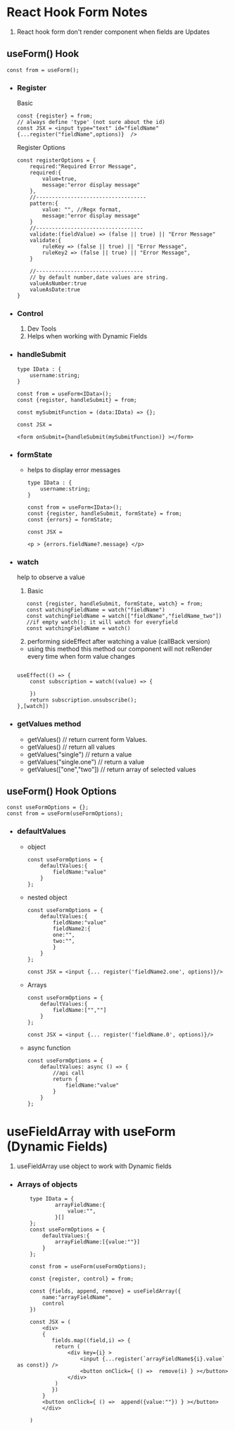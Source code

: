 # React Hook Form Notes

1. React hook form don't render component when fields are Updates

## useForm() Hook 

```tsx
const from = useForm();
```
+ ### Register
    Basic
    ```tsx
    const {register} = from;
    // always define 'type' (not sure about the id) 
    const JSX = <input type="text" id="fieldName" {...register("fieldName",options)}  />
    ```
    Register Options 

    ```tsx
    const registerOptions = {
        required:"Required Error Message",
        required:{
            value=true,
            message:"error display message"
        },
        //-----------------------------------
        pattern:{
            value: "", //Regx format,
            message:"error display message"
        }
        //----------------------------------
        validate:(fieldValue) => (false || true) || "Error Message"
        validate:{
            ruleKey => (false || true) || "Error Message",
            ruleKey2 => (false || true) || "Error Message",
        }

        //----------------------------------
        // by default number,date values are string.
        valueAsNumber:true
        valueAsDate:true
    } 

    ```
+ ### Control
    1. Dev Tools
    2. Helps when working with Dynamic Fields

+ ### handleSubmit
    
    ```tsx
    type IData : {
        username:string;
    }

    const from = useForm<IData>();
    const {register, handleSubmit} = from;

    const mySubmitFunction = (data:IData) => {};

    const JSX = 

    <form onSubmit={handleSubmit(mySubmitFunction)} ></form>

    ```
+ ### formState
    + helps to display error messages
        
        ```tsx
        type IData : {
            username:string;
        }

        const from = useForm<IData>();
        const {register, handleSubmit, formState} = from;
        const {errors} = formState;
    
        const JSX = 

        <p > {errors.fieldName?.message} </p>

        ```

+ ### watch
    help to observe a value
    1. Basic
     ```tsx
        const {register, handleSubmit, formState, watch} = from;
        const watchingFieldName = watch("fieldName") 
        const watchingFieldName = watch(["fieldName","fieldName_two"]) 
        //if empty watch(); it will watch for everyfield
        const watchingFieldName = watch() 
    ```
    2. performing sideEffect after watching a value (callBack version)
    + using this method this method our component will not reRender every time when form value changes
    ```tsx

    useEffect(() => {
        const subscription = watch((value) => {

        })
        return subscription.unsubscribe();
    },[watch])

    ```
+ ### getValues method
    + getValues() // return current form Values. 
    + getValues() // return all values
    + getValues("single") // return a value
    + getValues("single.one") // return a value
    + getValues(["one","two"]) // return array of selected values

## useForm() Hook Options
```tsx
const useFormOptions = {};    
const from = useForm(useFormOptions);
```
+ ### defaultValues

    + object
        ```tsx
        const useFormOptions = {
            defaultValues:{
                fieldName:"value"
            }        
        };
        ```
    + nested object
        ```tsx
        const useFormOptions = {
            defaultValues:{
                fieldName:"value"
                fieldName2:{
                one:"",
                two:"",
                }
            }        
        };

        const JSX = <input {... register('fieldName2.one', options)}/>
    + Arrays
        ```tsx
        const useFormOptions = {
            defaultValues:{
                fieldName:["",""]
            }        
        };

        const JSX = <input {... register('fieldName.0', options)}/>
        ```
    + async function
        ```tsx
        const useFormOptions = {
            defaultValues: async () => {
                //api call
                return {
                    fieldName:"value"
                }
            }
        };
        ```

# useFieldArray with useForm (Dynamic Fields)

1. useFieldArray use object to work with Dynamic fields

+ ### Arrays of objects
    ```tsx
        type IData = {
                arrayFieldName:{
                    value:"",
                }[]
        };
        const useFormOptions = {
            defaultValues:{
                arrayFieldName:[{value:""}]
            }        
        };

        const from = useForm(useFormOptions);

        const {register, control} = from;

        const {fields, append, remove} = useFieldArray({
            name:"arrayFieldName",
            control
        })

        const JSX = (
            <div>
            {
               fields.map((field,i) => {
                return (
                    <div key={i} >
                        <input {...register(`arrayFieldName${i}.value` as const)} />
                        <button onClick={ () =>  remove(i) } ></button>
                    </div>
                )
               }) 
            }
            <button onClick={ () =>  append({value:""}) } ></button>
            </div>

        )
     ```


